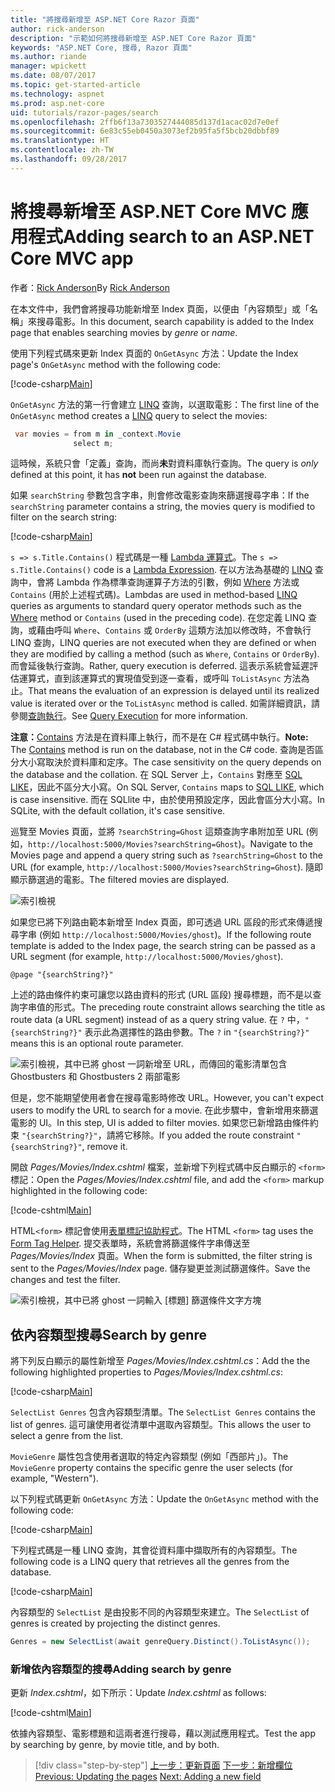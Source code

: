 ```yaml
---
title: "將搜尋新增至 ASP.NET Core Razor 頁面"
author: rick-anderson
description: "示範如何將搜尋新增至 ASP.NET Core Razor 頁面"
keywords: "ASP.NET Core, 搜尋, Razor 頁面"
ms.author: riande
manager: wpickett
ms.date: 08/07/2017
ms.topic: get-started-article
ms.technology: aspnet
ms.prod: asp.net-core
uid: tutorials/razor-pages/search
ms.openlocfilehash: 2ffb6f13a7303527444085d137d1acac02d7e0ef
ms.sourcegitcommit: 6e83c55eb0450a3073ef2b95fa5f5bcb20dbbf89
ms.translationtype: HT
ms.contentlocale: zh-TW
ms.lasthandoff: 09/28/2017
---
```

# <a name="adding-search-to-an-aspnet-core-mvc-app"></a><span data-ttu-id="61891-104">將搜尋新增至 ASP.NET Core MVC 應用程式</span><span class="sxs-lookup"><span data-stu-id="61891-104">Adding search to an ASP.NET Core MVC app</span></span>

<span data-ttu-id="61891-105">作者：[Rick Anderson](https://twitter.com/RickAndMSFT)</span><span class="sxs-lookup"><span data-stu-id="61891-105">By [Rick Anderson](https://twitter.com/RickAndMSFT)</span></span>

<span data-ttu-id="61891-106">在本文件中，我們會將搜尋功能新增至 Index 頁面，以便由「內容類型」或「名稱」來搜尋電影。</span><span class="sxs-lookup"><span data-stu-id="61891-106">In this document, search capability is added to the Index page that enables searching movies by *genre* or *name*.</span></span>

<span data-ttu-id="61891-107">使用下列程式碼來更新 Index 頁面的 `OnGetAsync` 方法：</span><span class="sxs-lookup"><span data-stu-id="61891-107">Update the Index page's `OnGetAsync` method with the following code:</span></span>

[!code-csharp[Main](razor-pages-start/sample/RazorPagesMovie/Pages/Movies/Index.cshtml.cs?name=snippet_1stSearch)]

<span data-ttu-id="61891-108">`OnGetAsync` 方法的第一行會建立 [LINQ](https://docs.microsoft.com/dotnet/csharp/programming-guide/concepts/linq/) 查詢，以選取電影：</span><span class="sxs-lookup"><span data-stu-id="61891-108">The first line of the `OnGetAsync` method creates a [LINQ](https://docs.microsoft.com/dotnet/csharp/programming-guide/concepts/linq/) query to select the movies:</span></span>

```csharp
 var movies = from m in _context.Movie
              select m;
```

<span data-ttu-id="61891-109">這時候，系統只會「定義」查詢，而尚**未**對資料庫執行查詢。</span><span class="sxs-lookup"><span data-stu-id="61891-109">The query is *only* defined at this point, it has **not** been run against the database.</span></span>

<span data-ttu-id="61891-110">如果 `searchString` 參數包含字串，則會修改電影查詢來篩選搜尋字串：</span><span class="sxs-lookup"><span data-stu-id="61891-110">If the `searchString` parameter contains a string, the movies query is modified to filter on the search string:</span></span>

[!code-csharp[Main](razor-pages-start/sample/RazorPagesMovie/Pages/Movies/Index.cshtml.cs?name=snippet_SearchNull)]

<span data-ttu-id="61891-111">`s => s.Title.Contains()` 程式碼是一種 [Lambda 運算式](https://docs.microsoft.com/dotnet/csharp/programming-guide/statements-expressions-operators/lambda-expressions)。</span><span class="sxs-lookup"><span data-stu-id="61891-111">The `s => s.Title.Contains()` code is a [Lambda Expression](https://docs.microsoft.com/dotnet/csharp/programming-guide/statements-expressions-operators/lambda-expressions).</span></span> <span data-ttu-id="61891-112">在以方法為基礎的 [LINQ](https://docs.microsoft.com/dotnet/csharp/programming-guide/concepts/linq/) 查詢中，會將 Lambda 作為標準查詢運算子方法的引數，例如 [Where](https://docs.microsoft.com/dotnet/csharp/programming-guide/concepts/linq/query-syntax-and-method-syntax-in-linq) 方法或 `Contains` (用於上述程式碼)。</span><span class="sxs-lookup"><span data-stu-id="61891-112">Lambdas are used in method-based [LINQ](https://docs.microsoft.com/dotnet/csharp/programming-guide/concepts/linq/) queries as arguments to standard query operator methods such as the [Where](https://docs.microsoft.com/dotnet/csharp/programming-guide/concepts/linq/query-syntax-and-method-syntax-in-linq) method or `Contains` (used in the preceding code).</span></span> <span data-ttu-id="61891-113">在您定義 LINQ 查詢，或藉由呼叫 `Where`、`Contains` 或 `OrderBy` 這類方法加以修改時，不會執行 LINQ 查詢，</span><span class="sxs-lookup"><span data-stu-id="61891-113">LINQ queries are not executed when they are defined or when they are modified by calling a method (such as `Where`, `Contains`  or `OrderBy`).</span></span> <span data-ttu-id="61891-114">而會延後執行查詢。</span><span class="sxs-lookup"><span data-stu-id="61891-114">Rather, query execution is deferred.</span></span> <span data-ttu-id="61891-115">這表示系統會延遲評估運算式，直到該運算式的實現值受到逐一查看，或呼叫 `ToListAsync` 方法為止。</span><span class="sxs-lookup"><span data-stu-id="61891-115">That means the evaluation of an expression is delayed until its realized value is iterated over or the `ToListAsync` method is called.</span></span> <span data-ttu-id="61891-116">如需詳細資訊，請參閱[查詢執行](https://docs.microsoft.com/dotnet/framework/data/adonet/ef/language-reference/query-execution)。</span><span class="sxs-lookup"><span data-stu-id="61891-116">See [Query Execution](https://docs.microsoft.com/dotnet/framework/data/adonet/ef/language-reference/query-execution) for more information.</span></span>

<span data-ttu-id="61891-117">**注意：**[Contains](https://docs.microsoft.com//dotnet/api/system.data.objects.dataclasses.entitycollection-1.contains) 方法是在資料庫上執行，而不是在 C# 程式碼中執行。</span><span class="sxs-lookup"><span data-stu-id="61891-117">**Note:** The [Contains](https://docs.microsoft.com//dotnet/api/system.data.objects.dataclasses.entitycollection-1.contains) method is run on the database, not in the C# code.</span></span> <span data-ttu-id="61891-118">查詢是否區分大小寫取決於資料庫和定序。</span><span class="sxs-lookup"><span data-stu-id="61891-118">The case sensitivity on the query depends on the database and the collation.</span></span> <span data-ttu-id="61891-119">在 SQL Server 上，`Contains` 對應至 [SQL LIKE](https://docs.microsoft.com/sql/t-sql/language-elements/like-transact-sql)，因此不區分大小寫。</span><span class="sxs-lookup"><span data-stu-id="61891-119">On SQL Server, `Contains` maps to [SQL LIKE](https://docs.microsoft.com/sql/t-sql/language-elements/like-transact-sql), which is case insensitive.</span></span> <span data-ttu-id="61891-120">而在 SQLlite 中，由於使用預設定序，因此會區分大小寫。</span><span class="sxs-lookup"><span data-stu-id="61891-120">In SQLite, with the default collation, it's case sensitive.</span></span>

<span data-ttu-id="61891-121">巡覽至 Movies 頁面，並將 `?searchString=Ghost` 這類查詢字串附加至 URL (例如，`http://localhost:5000/Movies?searchString=Ghost`)。</span><span class="sxs-lookup"><span data-stu-id="61891-121">Navigate to the Movies page and append a query string such as `?searchString=Ghost` to the URL (for example, `http://localhost:5000/Movies?searchString=Ghost`).</span></span> <span data-ttu-id="61891-122">隨即顯示篩選過的電影。</span><span class="sxs-lookup"><span data-stu-id="61891-122">The filtered movies are displayed.</span></span>

![索引檢視](search/_static/ghost.png)

<span data-ttu-id="61891-124">如果您已將下列路由範本新增至 Index 頁面，即可透過 URL 區段的形式來傳遞搜尋字串 (例如 `http://localhost:5000/Movies/ghost`)。</span><span class="sxs-lookup"><span data-stu-id="61891-124">If the following route template is added to the Index page, the search string can be passed as a URL segment (for example, `http://localhost:5000/Movies/ghost`).</span></span>

```cshtml
@page "{searchString?}"
```

<span data-ttu-id="61891-125">上述的路由條件約束可讓您以路由資料的形式 (URL 區段) 搜尋標題，而不是以查詢字串值的形式。</span><span class="sxs-lookup"><span data-stu-id="61891-125">The preceding route constraint allows searching the title as route data (a URL segment) instead of as a query string value.</span></span>  <span data-ttu-id="61891-126">在 `?` 中，`"{searchString?}"` 表示此為選擇性的路由參數。</span><span class="sxs-lookup"><span data-stu-id="61891-126">The `?` in `"{searchString?}"` means this is an optional route parameter.</span></span>

![索引檢視，其中已將 ghost 一詞新增至 URL，而傳回的電影清單包含 Ghostbusters 和 Ghostbusters 2 兩部電影](search/_static/g2.png)

<span data-ttu-id="61891-128">但是，您不能期望使用者會在搜尋電影時修改 URL。</span><span class="sxs-lookup"><span data-stu-id="61891-128">However, you can't expect users to modify the URL to search for a movie.</span></span> <span data-ttu-id="61891-129">在此步驟中，會新增用來篩選電影的 UI。</span><span class="sxs-lookup"><span data-stu-id="61891-129">In this step, UI is added to filter movies.</span></span> <span data-ttu-id="61891-130">如果您已新增路由條件約束 `"{searchString?}"`，請將它移除。</span><span class="sxs-lookup"><span data-stu-id="61891-130">If you added the route constraint `"{searchString?}"`, remove it.</span></span>

<span data-ttu-id="61891-131">開啟 *Pages/Movies/Index.cshtml* 檔案，並新增下列程式碼中反白顯示的 `<form>` 標記：</span><span class="sxs-lookup"><span data-stu-id="61891-131">Open the *Pages/Movies/Index.cshtml* file, and add the `<form>` markup highlighted in the following code:</span></span>

[!code-cshtml[Main](razor-pages-start/sample/RazorPagesMovie/Pages/Movies/Index2.cshtml?highlight=14-19&range=1-22)]

<span data-ttu-id="61891-132">HTML`<form>` 標記會使用[表單標記協助程式](xref:mvc/views/working-with-forms#the-form-tag-helper)。</span><span class="sxs-lookup"><span data-stu-id="61891-132">The HTML `<form>` tag uses the [Form Tag Helper](xref:mvc/views/working-with-forms#the-form-tag-helper).</span></span> <span data-ttu-id="61891-133">提交表單時，系統會將篩選條件字串傳送至 *Pages/Movies/Index* 頁面。</span><span class="sxs-lookup"><span data-stu-id="61891-133">When the form is submitted, the filter string is sent to the *Pages/Movies/Index* page.</span></span> <span data-ttu-id="61891-134">儲存變更並測試篩選條件。</span><span class="sxs-lookup"><span data-stu-id="61891-134">Save the changes and test the filter.</span></span>

![索引檢視，其中已將 ghost 一詞輸入 [標題] 篩選條件文字方塊](search/_static/filter.png)

## <a name="search-by-genre"></a><span data-ttu-id="61891-136">依內容類型搜尋</span><span class="sxs-lookup"><span data-stu-id="61891-136">Search by genre</span></span>

<span data-ttu-id="61891-137">將下列反白顯示的屬性新增至 *Pages/Movies/Index.cshtml.cs*：</span><span class="sxs-lookup"><span data-stu-id="61891-137">Add the the following highlighted properties to *Pages/Movies/Index.cshtml.cs*:</span></span>

[!code-csharp[Main](razor-pages-start/sample/RazorPagesMovie/Pages/Movies/Index.cshtml.cs?name=snippet_newProps&highlight=11-)]

<span data-ttu-id="61891-138">`SelectList Genres` 包含內容類型清單。</span><span class="sxs-lookup"><span data-stu-id="61891-138">The `SelectList Genres` contains the list of genres.</span></span> <span data-ttu-id="61891-139">這可讓使用者從清單中選取內容類型。</span><span class="sxs-lookup"><span data-stu-id="61891-139">This allows the user to select a genre from the list.</span></span>

<span data-ttu-id="61891-140">`MovieGenre` 屬性包含使用者選取的特定內容類型 (例如「西部片」)。</span><span class="sxs-lookup"><span data-stu-id="61891-140">The `MovieGenre` property contains the specific genre the user selects (for example, "Western").</span></span>

<span data-ttu-id="61891-141">以下列程式碼更新 `OnGetAsync` 方法：</span><span class="sxs-lookup"><span data-stu-id="61891-141">Update the `OnGetAsync` method with the following code:</span></span>

[!code-csharp[Main](razor-pages-start/sample/RazorPagesMovie/Pages/Movies/Index.cshtml.cs?name=snippet_SearchGenre)]

<span data-ttu-id="61891-142">下列程式碼是一種 LINQ 查詢，其會從資料庫中擷取所有的內容類型。</span><span class="sxs-lookup"><span data-stu-id="61891-142">The following code is a LINQ query that retrieves all the genres from the database.</span></span>

[!code-csharp[Main](razor-pages-start/sample/RazorPagesMovie/Pages/Movies/Index.cshtml.cs?name=snippet_LINQ)]

<span data-ttu-id="61891-143">內容類型的 `SelectList` 是由投影不同的內容類型來建立。</span><span class="sxs-lookup"><span data-stu-id="61891-143">The `SelectList` of genres is created by projecting the distinct genres.</span></span>

<!-- BUG in OPS
Tag snippet_selectlist's start line '75' should be less than end line '29' when resolving "[!code-csharp[Main](razor-pages-start/sample/RazorPagesMovie/Pages/Movies/Index.cshtml.cs?name=snippet_SelectList)]"

There is no start line.

[!code-csharp[Main](razor-pages-start/sample/RazorPagesMovie/Pages/Movies/Index.cshtml.cs?name=snippet_SelectList)]
-->

```csharp
Genres = new SelectList(await genreQuery.Distinct().ToListAsync());
```

### <a name="adding-search-by-genre"></a><span data-ttu-id="61891-144">新增依內容類型的搜尋</span><span class="sxs-lookup"><span data-stu-id="61891-144">Adding search by genre</span></span>

<span data-ttu-id="61891-145">更新 *Index.cshtml*，如下所示：</span><span class="sxs-lookup"><span data-stu-id="61891-145">Update *Index.cshtml* as follows:</span></span>

[!code-cshtml[Main](razor-pages-start/sample/RazorPagesMovie/Pages/Movies/IndexFormGenreNoRating.cshtml?highlight=16-18&range=1-26)]

<span data-ttu-id="61891-146">依據內容類型、電影標題和這兩者進行搜尋，藉以測試應用程式。</span><span class="sxs-lookup"><span data-stu-id="61891-146">Test the app by searching by genre, by movie title, and by both.</span></span>

>[!div class="step-by-step"]
<span data-ttu-id="61891-147">[上一步：更新頁面](xref:tutorials/razor-pages/da1)
[下一步：新增欄位](xref:tutorials/razor-pages/new-field)</span><span class="sxs-lookup"><span data-stu-id="61891-147">[Previous: Updating the pages](xref:tutorials/razor-pages/da1)
[Next: Adding a new field](xref:tutorials/razor-pages/new-field)</span></span>
